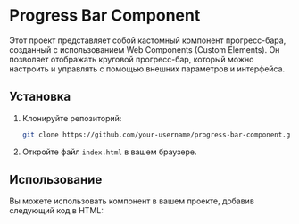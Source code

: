 # Progress Bar Component

Этот проект представляет собой кастомный компонент прогресс-бара, созданный с использованием Web Components (Custom Elements). Он позволяет отображать круговой прогресс-бар, который можно настроить и управлять с помощью внешних параметров и интерфейса.

## Установка

1. Клонируйте репозиторий:

    ```bash
    git clone https://github.com/your-username/progress-bar-component.git
    ```

2. Откройте файл `index.html` в вашем браузере.

## Использование

Вы можете использовать компонент в вашем проекте, добавив следующий код в HTML:

<progress-component value=""></progress-component>
